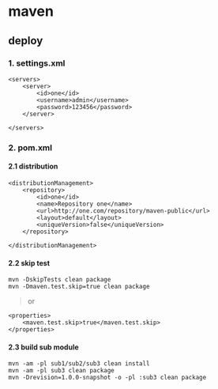 # maven

## deploy

### 1. settings.xml
```
<servers>
    <server>
        <id>one</id>
        <username>admin</username>
        <password>123456</password>
    </server>

</servers>
```

### 2. pom.xml

#### 2.1 distribution
```
<distributionManagement>
    <repository>
        <id>one</id>
        <name>Repository one</name>
        <url>http://one.com/repository/maven-public</url>
        <layout>default</layout>
        <uniqueVersion>false</uniqueVersion>
    </repository>

</distributionManagement>
```

#### 2.2 skip test
```
mvn -DskipTests clean package
mvn -Dmaven.test.skip=true clean package
```
> or
```
<properties>
    <maven.test.skip>true</maven.test.skip>
</properties>
```

#### 2.3 build sub module
```
mvn -am -pl sub1/sub2/sub3 clean install
mvn -am -pl sub3 clean package
mvn -Drevision=1.0.0-snapshot -o -pl :sub3 clean package
```
